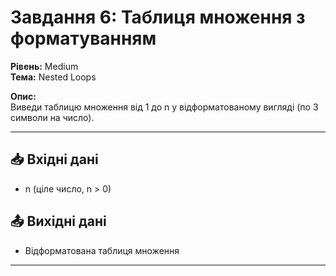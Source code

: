 # Завдання 6: Таблиця множення з форматуванням

**Рівень:** Medium  
**Тема:** Nested Loops  

**Опис:**  
Виведи таблицю множення від 1 до n у відформатованому вигляді (по 3 символи на число).

---

## 📥 Вхідні дані
- n (ціле число, n > 0)

## 📤 Вихідні дані
- Відформатована таблиця множення

---